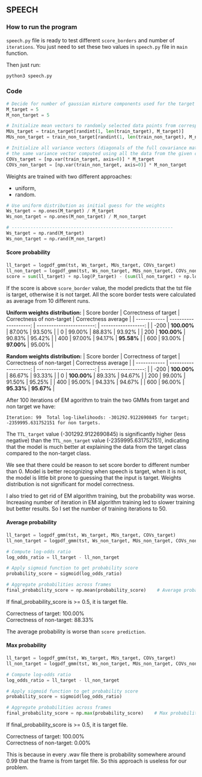 ## SPEECH

### How to run the program

`speech.py` file is ready to test different `score_borders` and number of `iterations`. You just need to set these two values in `speech.py` file in `main` function.

Then just run:

```bash
python3 speech.py
```

### Code

```python
# Decide for number of gaussian mixture components used for the target model
M_target = 5
M_non_target = 5

# Initialize mean vectors to randomly selected data points from corresponding class
MUs_target = train_target[randint(1, len(train_target), M_target)]
MUs_non_target = train_non_target[randint(1, len(train_non_target), M_non_target)]

# Initialize all variance vectors (diagonals of the full covariance matrices) to
# the same variance vector computed using all the data from the given class
COVs_target = [np.var(train_target, axis=0)] * M_target
COVs_non_target = [np.var(train_non_target, axis=0)] * M_non_target
```

Weights are trained with two different approaches:
- uniform,
- random.

```python
# Use uniform distribution as initial guess for the weights
Ws_target = np.ones(M_target) / M_target
Ws_non_target = np.ones(M_non_target) / M_non_target

# ------------------------------------------------------------
Ws_target = np.rand(M_target)
Ws_non_target = np.rand(M_non_target)
```

#### Score probability

```python
ll_target = logpdf_gmm(tst, Ws_target, MUs_target, COVs_target)
ll_non_target = logpdf_gmm(tst, Ws_non_target, MUs_non_target, COVs_non_target)
score = sum(ll_target) + np.log(P_target) - (sum(ll_non_target) + np.log(P_non_target))
```

If the score is above `score_border` value, the model predicts that the tst file is target, otherwise it is not target. All the score border tests were calculated as average from 10 different runs.

**Uniform weights distribution:**
| Score border  | Correctness of target | Correctness of non-target | Correctness average |
| ------------  | --------------------: | ------------------------: | ------------------: |
| -200          | **100.00%**           | 87.00%                    | 93.50%              |
| 0             | 99.00%                | 88.83%                    | 93.92%              |
| 200           | **100.00%**           | 90.83%                    | 95.42%              |
| 400           | 97.00%                | 94.17%                    | **95.58%**          |
| 600           | 93.00%                | **97.00%**                | 95.00%              |

**Random weights distribution:**
| Score border  | Correctness of target | Correctness of non-target | Correctness average |
| ------------  | --------------------: | ------------------------: | ------------------: |
| -200          | **100.00%**           | 86.67%                    | 93.33%              |
| 0             | **100.00%**           | 89.33%                    | 94.67%              |
| 200           | 99.00%                | 91.50%                    | 95.25%              |
| 400           | 95.00%                | 94.33%                    | 94.67%              |
| 600           | 96.00%                | **95.33%**                | **95.67%**          |

After 100 iterations of EM agorithm to train the two GMMs from target and non target we have:
```
Iteration: 99  Total log-likelihoods: -301292.9122690845 for target; -2359995.631752151 for non targets.
```

The `TTL_target` value (-301292.9122690845) is significantly higher (less negative) than the `TTL_non_target` value (-2359995.631752151), indicating that the model is much better at explaining the data from the target class compared to the non-target class.

We see that there could be reason to set score border to different number than 0. Model is better recognizing when speech is target, when it is not, the model is little bit prone to guessing that the input is target. Weights distribution is not significant for model correctness.

I also tried to get rid of EM algorithm training, but the probability was worse. Increasing number of iteration in EM algorithm training led to slower training but better results. So I set the number of training iterations to 50.


#### Average probability

```python
ll_target = logpdf_gmm(tst, Ws_target, MUs_target, COVs_target)
ll_non_target = logpdf_gmm(tst, Ws_non_target, MUs_non_target, COVs_non_target)

# Compute log-odds ratio
log_odds_ratio = ll_target - ll_non_target

# Apply sigmoid function to get probability score
probability_score = sigmoid(log_odds_ratio)

# Aggregate probabilities across frames
final_probability_score = np.mean(probability_score)    # Average probability
```

If final_probability_score is >= 0.5, it is target file.

Correctness of target: 100.00%  
Correctness of non-target: 88.33%

The average probability is worse than `score prediction`.

#### Max probability

```python
ll_target = logpdf_gmm(tst, Ws_target, MUs_target, COVs_target)
ll_non_target = logpdf_gmm(tst, Ws_non_target, MUs_non_target, COVs_non_target)

# Compute log-odds ratio
log_odds_ratio = ll_target - ll_non_target

# Apply sigmoid function to get probability score
probability_score = sigmoid(log_odds_ratio)

# Aggregate probabilities across frames
final_probability_score = np.max(probability_score)    # Max probability
```

If final_probability_score is >= 0.5, it is target file.

Correctness of target: 100.00%  
Correctness of non-target: 0.00%

This is because in every .wav file there is probability somewhere around 0.99 that the frame is from target file. So this approach is useless for our problem.